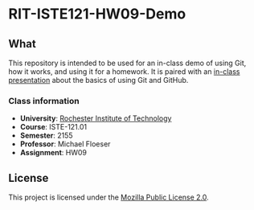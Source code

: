 RIT-ISTE121-HW09-Demo
=====================


## What

This repository is intended to be used for an in-class demo of using Git, how it works, and using it for a homework. It is paired with an [in-class presentation](https://docs.google.com/presentation/d/1YmOTkBa7w62LN8kqWmRzZiB9HJIthuBcF3Lw5JkgOM0/edit?usp=sharing) about the basics of using Git and GitHub.

### Class information

* **University**: [Rochester Institute of Technology](https://rit.edu)
* **Course**: ISTE-121.01
* **Semester**: 2155
* **Professor**: Michael Floeser
* **Assignment**: HW09


## License

This project is licensed under the [Mozilla Public License 2.0](https://www.mozilla.org/en-US/MPL/).